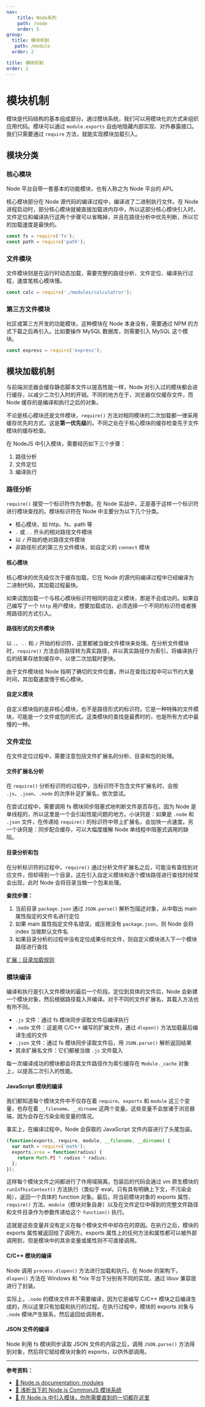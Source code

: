 ```yaml
---
nav:
    title: Node系列
    path: /node
    order: 5
group:
  title: 模块机制
   path: /module
  order: 2

title: 模块机制
order: 2
---
```


# 模块机制

模块是代码结构的基本组成部分。通过模块系统，我们可以用模块化的方式来组织应用代码。模块可以通过 `module.exports` 自由地隐藏内部实现、对外暴露接口。我们只需要通过 `require` 方法，就能实现模块加载引入。

## 模块分类

### 核心模块

Node 平台自带一套基本的功能模块，也有人称之为 Node 平台的 API。

核心模块部分在 Node 源代码的编译过程中，编译进了二进制执行文件。在 Node 进程启动时，部分核心模块就被直接加载进内存中，所以这部分核心模块引入时，文件定位和编译执行这两个步骤可以省略掉，并且在路径分析中优先判断，所以它的加载速度是最快的。

```js
const fs = require('fs');
const path = require('path');
```

### 文件模块

文件模块则是在运行时动态加载，需要完整的路径分析、文件定位、编译执行过程，速度笔核心模块慢。

```js
const calc = require('./modules/calculatror');
```

### 第三方文件模块

社区或第三方开发的功能模块，这种模块在 Node 本身没有，需要通过 NPM 的方式下载之后再引入。比如要操作 MySQL 数据库，则需要引入 MySQL 这个模块。

```js
const express = require('express');
```

## 模块加载机制

与前端浏览器会缓存静态脚本文件以提高性能一样，Node 对引入过的模块都会进行缓存，以减少二次引入时的开销。不同的地方在于，浏览器仅仅缓存文件，而 Node 缓存的是编译和执行之后的对象。

不论是核心模块还是文件模块，`require()` 方法对相同模块的二次加载都一律采用缓存优先的方式，这是**第一优先级**的。不同之处在于核心模块的缓存检查先于文件模块的缓存检查。

在 NodeJS 中引入模块，需要经历如下三个步骤：

1. 路径分析
2. 文件定位
3. 编译执行

### 路径分析

`require()` 接受一个标识符作为参数。在 Node 实战中，正是基于这样一个标识符进行模块查找的。模块标识符在 Node 中主要分为以下几个分类。

- 核心模块，如 http、fs、path 等
- `.` 或 `..` 开头的相对路径文件模块
- 以 `/` 开始的绝对路径文件模块
- 非路径形式的第三方文件模块，如自定义的 `connect` 模块

#### 核心模块

核心模块的优先级仅次于缓存加载，它在 Node 的源代码编译过程中已经编译为二进制代码，其加载过程最快。

如果试图加载一个与核心模块标识符相同的自定义模块，那是不会成功的。如果自己编写了一个 `http` 用户模块，想要加载成功，必须选择一个不同的标识符或者换用路径的方式引入。

#### 路径形式的文件模块

以 `.`、`..` 和 `/` 开始的标识符，这里都被当做文件模块来处理。在分析文件模块时，`require()` 方法会将路径转为真实路径，并以真实路径作为索引，将编译执行后的结果存放到缓存中，以使二次加载时更快。

由于文件模块给 Node 指明了确切的文件位置，所以在查找过程中可以节约大量时间，其加载速度慢于核心模块。

#### 自定义模块

自定义模块指的是非核心模块，也不是路径形式的标识符。它是一种特殊的文件模块，可能是一个文件或包的形式。这类模块的查找是最费时的，也是所有方式中最慢的一种。

### 文件定位

在文件定位过程中，需要注意包括文件扩展名的分析、目录和包的处理。

#### 文件扩展名分析

在 `require()` 分析标识符的过程中，当标识符不包含文件扩展名时，会按 `.js`、`.json`、`.node` 的次序补足扩展名，依次尝试。

在尝试过程中，需要调用 fs 模块同步阻塞式地判断文件是否存在。因为 Node 是单线程的，所以这里是一个会引起性能问题的地方。小诀窍是：如果是 `.node` 和 `.json` 文件，在传递给 `require()` 的标识符中带上扩展名，会加快一点速度。另一个诀窍是：同步配合缓存，可以大幅度缓解 Node 单线程中阻塞式调用的缺陷。

#### 目录分析和包

在分析标识符的过程中，`require()` 通过分析文件扩展名之后，可能没有查找到对应文件，但却得到一个目录，这在引入自定义模块和逐个模块路径进行查找时经常会出现，此时 Node 会将目录当做一个包来处理。

**查找步骤：**

1. 当前目录 `package.json` 通过 `JSON.parse()` 解析包描述对象，从中取出 main 属性指定的文件名进行定位
2. 如果 main 属性指定文件名错误，或压根没有 `package.json`，则 Node 会将 index 当做默认文件名
3. 如果目录分析的过程中没有定位成果任何文件，则自定义模块进入下一个模块路径进行查找

[扩展：目录加载规则](./commonjs.md#目录的加载规则)

### 模块编译

编译和执行是引入文件模块的最后一个阶段。定位到具体的文件后，Node 会新建一个模块对象，然后根据路径载入并编译。对于不同的文件扩展名，其载入方法也有所不同。

- `.js` 文件：通过 fs 模块同步读取文件后编译执行
- `.node` 文件：这是用 C/C++ 编写的扩展文件，通过 `dlopen()` 方法加载最后编译生成的文件
- `.json` 文件：通过 fs 模块同步读取文件后，用 `JSON.parse()` 解析返回结果
- 其余扩展名文件：它们都被当做 `.js` 文件载入

每一次编译成功的模块都会将其文件路径作为索引缓存在 `Module._cache` 对象上，以提高二次引入的性能。

#### JavaScript 模块的编译

我们都知道每个模块文件中不仅存在着 `require`、`exports` 和 `module` 这三个变量，也存在着 `__filename`、`__dirname` 这两个变量。这些变量不会放诸于浏览器端，因为会存在污染全局变量的情况。

事实上，在编译过程中，Node 会获取的 JavaScript 文件内容进行了头尾包装。

```js
(function(exports, require, module, __filename, __dirname) {
  var math = require('math');
  exports.area = function(radius) {
    return Math.PI * radius * radius;
  };
});
```

这样每个模块文件之间都进行了作用域隔离。包装后的代码会通过 vm 原生模块的 `runInThisContext()` 方法执行（类似于 eval，只有具有明确上下文，不污染全局），返回一个具体的 function 对象。最后，将当前模块对象的 exports 属性、`require()` 方法、`module`（模块对象自身）以及在文件定位中得到的完整文件路径和文件目录作为参数传递给这个 `function()` 执行。

这就是这些变量并没有定义在每个模块文件中却存在的原因。在执行之后，模块的 exports 属性被返回给了调用方。exports 属性上的任何方法和属性都可以被外部调用到，但是模块中的其余变量或属性则不可直接调用。

#### C/C++ 模块的编译

Node 调用 `process.dlopen()` 方法进行加载和执行。在 Node 的架构下，`dlopen()` 方法在 Windows 和 \*nix 平台下分别有不同的实现，通过 libuv 兼容层进行了封装。

实际上，`.node` 的模块文件并不需要编译，因为它是编写 C/C++ 模块之后编译生成的，所以这里只有加载和执行的过程。在执行过程中，模块的 exports 对象与 `.node` 模块产生联系，然后返回给调用者。

#### JSON 文件的编译

Node 利用 fs 模块同步读取 JSON 文件的内容之后，调用 `JSON.parse()` 方法得到对象，然后将它赋给模块对象的 exports，以供外部调用。

---

**参考资料：**

- [📖 Node.js documentation: modules](https://nodejs.org/dist/latest-v12.x/docs/api/modules.html)
- [📝 浅析当下的 Node.js CommonJS 模块系统](https://zhuanlan.zhihu.com/p/38382637)
- [📝 在 Node.js 中引入模块，你所需要直到的一切都在这里](https://segmentfault.com/a/1190000009060866)
